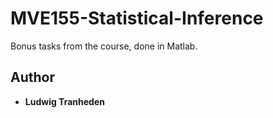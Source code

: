 # MVE155-Statistical-Inference
Bonus tasks from the course, done in Matlab.

## Author
* **Ludwig Tranheden**
